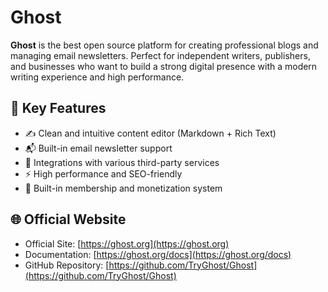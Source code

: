 # Ghost

**Ghost** is the best open source platform for creating professional blogs and managing email newsletters. Perfect for independent writers, publishers, and businesses who want to build a strong digital presence with a modern writing experience and high performance.

## 🌟 Key Features

- ✍️ Clean and intuitive content editor (Markdown + Rich Text)
- 📬 Built-in email newsletter support
- 🧩 Integrations with various third-party services
- ⚡ High performance and SEO-friendly
- 🔐 Built-in membership and monetization system

## 🌐 Official Website

- Official Site: [https://ghost.org](https://ghost.org)
- Documentation: [https://ghost.org/docs](https://ghost.org/docs)
- GitHub Repository: [https://github.com/TryGhost/Ghost](https://github.com/TryGhost/Ghost)